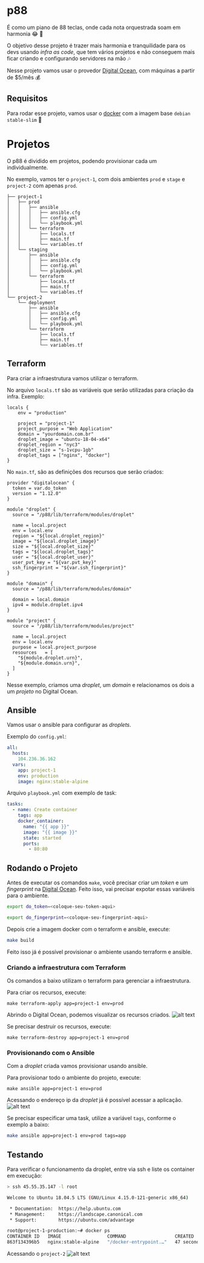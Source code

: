 # p88
É como um piano de 88 teclas,
onde cada nota orquestrada soam
em harmonia :joy: :musical_keyboard:

O objetivo desse projeto é trazer mais harmonia e
tranquilidade para os devs usando *infra as code*,
que tem vários projetos e não conseguem mais ficar
criando e configurando servidores na mão :notes:

Nesse projeto vamos usar o provedor
[Digital Ocean](https://www.digitalocean.com),
com máquinas a partir de $5/mês :moneybag:

## Requisitos
Para rodar esse projeto, vamos usar o 
[docker](https://docker.com)
com a imagem base `debian stable-slim` :whale2:

# Projetos
O p88 é dividido em projetos,
podendo provisionar cada um individualmente.

No exemplo, vamos ter o `project-1`,
com dois ambientes `prod` e `stage`
e `project-2` com apenas `prod`.

```
├── project-1
│   ├── prod
│   │   ├── ansible
│   │   │   ├── ansible.cfg
│   │   │   ├── config.yml
│   │   │   └── playbook.yml
│   │   └── terraform
│   │       ├── locals.tf
│   │       ├── main.tf
│   │       └── variables.tf
│   └── staging
│       ├── ansible
│       │   ├── ansible.cfg
│       │   ├── config.yml
│       │   └── playbook.yml
│       └── terraform
│           ├── locals.tf
│           ├── main.tf
│           └── variables.tf
└── project-2
    └── deployment
        ├── ansible
        │   ├── ansible.cfg
        │   ├── config.yml
        │   └── playbook.yml
        └── terraform
            ├── locals.tf
            ├── main.tf
            └── variables.tf
```

## Terraform
Para criar a infraestrutura vamos utilizar o terraform.

No arquivo `locals.tf` são as variáveis que
serão utilizadas para criação da infra. Exemplo:
```
locals {
	env = "production"

	project = "project-1"
	project_purpose = "Web Application"
	domain = "yourdomain.com.br"
	droplet_image = "ubuntu-18-04-x64"
	droplet_region = "nyc3"
	droplet_size = "s-1vcpu-1gb"
	droplet_tags = ["nginx", "docker"]
}
```

No `main.tf`, são as definições dos recursos que serão criados:
```
provider "digitalocean" {
  token = var.do_token
  version = "1.12.0"
}

module "droplet" {
  source = "/p88/lib/terraform/modules/droplet"

  name = local.project
  env = local.env
  region = "${local.droplet_region}"
  image = "${local.droplet_image}"
  size = "${local.droplet_size}"
  tags = "${local.droplet_tags}"
  user = "${local.droplet_user}"
  user_pvt_key = "${var.pvt_key}"
  ssh_fingerprint = "${var.ssh_fingerprint}"
}

module "domain" {
  source = "/p88/lib/terraform/modules/domain"

  domain = local.domain
  ipv4 = module.droplet.ipv4
}

module "project" {
  source = "/p88/lib/terraform/modules/project"

  name = local.project
  env = local.env
  purpose = local.project_purpose
  resources   = [
    "${module.droplet.urn}",
    "${module.domain.urn}",
  ]
}
```

Nesse exemplo, criamos uma *droplet*, um *domain*
e relacionamos os dois a um *projeto* no Digital Ocean.

## Ansible
Vamos usar o ansible para configurar as *droplets*.

Exemplo do `config.yml`:
```yml
all:
  hosts:
    104.236.36.162
  vars:
    app: project-1
    env: production
    image: nginx:stable-alpine
```

Arquivo `playbook.yml` com exemplo de task:
```yml
tasks:
  - name: Create container
    tags: app
    docker_container:
      name: "{{ app }}"
      image: "{{ image }}"
      state: started
      ports:
        - 80:80

```

## Rodando o Projeto
Antes de executar os comandos `make`, você precisar
criar um *token* e um *fingerprint* na
[Digital Ocean](https://www.digitalocean.com).
Feito isso, vai precisar expotar essas variáveis para o ambiente.

```bash
export do_token=<coloque-seu-token-aqui>

export do_fingerprint=<coloque-seu-fingerprint-aqui>
```

Depois crie a imagem docker com o terraform e ansible, execute:
```bash
make build
```

Feito isso já é possível provisionar o ambiente usando terraform e ansible.

### Criando a infraestrutura com Terraform
Os comandos a baixo utilizam o terraform
para gerenciar a infraestrutura.

Para criar os recursos, execute:
```
make terraform-apply app=project-1 env=prod
```

Abrindo o Digital Ocean, podemos visualizar
os recursos criados.
![alt text](docs/do-project-1.png)

Se precisar destruir os recursos, execute:
```
make terraform-destroy app=project-1 env=prod
```

### Provisionando com o Ansible
Com a *droplet* criada vamos provisionar usando ansible.

Para provisionar todo o ambiente do projeto, execute:
```
make ansible app=project-1 env=prod
```

Acessando o endereço ip da *droplet* já é possível acessar a aplicação.
![alt text](docs/project-1.png)

Se precisar especificar uma task, utilize a variável `tags`,
conforme o exemplo a baixo:
```bash
make ansible app=project-1 env=prod tags=app
```

## Testando
Para verificar o funcionamento da droplet, entre via ssh e liste
os container em execução:

```bash
> ssh 45.55.35.147 -l root

Welcome to Ubuntu 18.04.5 LTS (GNU/Linux 4.15.0-121-generic x86_64)

 * Documentation:  https://help.ubuntu.com
 * Management:     https://landscape.canonical.com
 * Support:        https://ubuntu.com/advantage

root@project-1-production:~# docker ps
CONTAINER ID   IMAGE                 COMMAND                  CREATED          STATUS          PORTS                NAMES
863f134396b5   nginx:stable-alpine   "/docker-entrypoint.…"   47 seconds ago   Up 45 seconds   0.0.0.0:80->80/tcp   project-1
```

Acessando o `project-2`
![alt text](docs/project-2.png)
